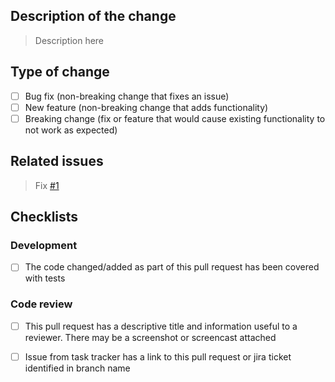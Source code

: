 ## Description of the change

> Description here

## Type of change
- [ ] Bug fix (non-breaking change that fixes an issue)
- [ ] New feature (non-breaking change that adds functionality)
- [ ] Breaking change (fix or feature that would cause existing functionality to not work as expected)

## Related issues
> Fix [#1]() 

## Checklists

### Development
- [ ] The code changed/added as part of this pull request has been covered with tests

### Code review 
- [ ]  This pull request has a descriptive title and information useful to a reviewer. There may be a screenshot or screencast attached
- [ ] Issue from task tracker has a link to this pull request or jira ticket identified in branch name

